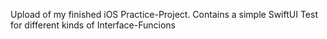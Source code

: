 Upload of my finished iOS Practice-Project. 
Contains a simple SwiftUI Test for different kinds of Interface-Funcions
